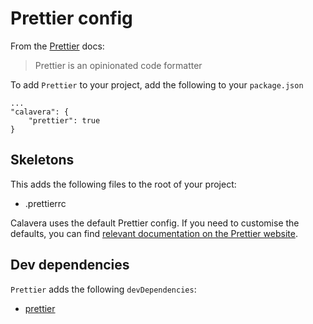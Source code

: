 # Prettier config

From the [Prettier](https://prettier.io/) docs:

> Prettier is an opinionated code formatter

To add `Prettier` to your project, add the following to your `package.json`

```
...
"calavera": {
    "prettier": true
}
```

## Skeletons

This adds the following files to the root of your project:

- .prettierrc

Calavera uses the default Prettier config. If you need to customise the defaults, you can find [relevant documentation on the Prettier website](https://prettier.io/docs/en/options.html).

## Dev dependencies

`Prettier` adds the following `devDependencies`:

- [prettier](https://github.com/prettier/prettier)
